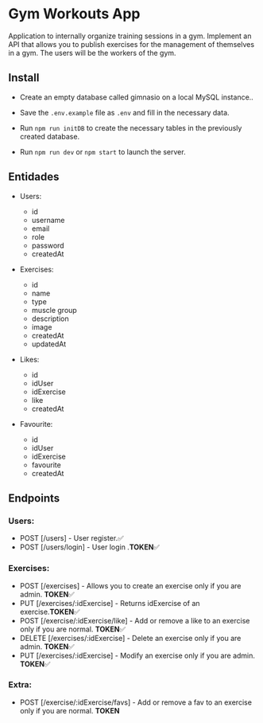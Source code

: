 # Gym Workouts App

Application to internally organize training sessions in a gym.
Implement an API that allows you to publish exercises for the management of
themselves in a gym. The users will be the workers of the gym.

## Install

- Create an empty database called gimnasio on a local MySQL instance..

- Save the `.env.example` file as `.env` and fill in the necessary data.

- Run `npm run initDB` to create the necessary tables in the previously created database.

- Run `npm run dev` or `npm start` to launch the server.

## Entidades

- Users:

  - id
  - username
  - email
  - role
  - password
  - createdAt

- Exercises:

  - id
  - name
  - type
  - muscle group
  - description
  - image
  - createdAt
  - updatedAt

- Likes:

  - id
  - idUser
  - idExercise
  - like
  - createdAt

- Favourite:
  - id
  - idUser
  - idExercise
  - favourite
  - createdAt

## Endpoints

### Users:

- POST [/users] - User register.✅
- POST [/users/login] - User login .**TOKEN**✅

### Exercises:

- POST [/exercises] - Allows you to create an exercise only if you are admin. **TOKEN**✅
- PUT [/exercises/:idExercise] - Returns idExercise of an exercise.**TOKEN**✅
- POST [/exercise/:idExercise/like] - Add or remove a like to an exercise only if you are normal. **TOKEN**✅
- DELETE [/exercises/:idExercise] - Delete an exercise only if you are admin. **TOKEN**✅
- PUT [/exercises/:idExercise] - Modify an exercise only if you are admin. **TOKEN**✅

### Extra:

- POST [/exercise/:idExercise/favs] - Add or remove a fav to an exercise only if you are normal. **TOKEN**
